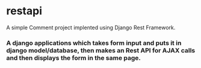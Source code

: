 # restapi
A simple Comment project implented using Django Rest Framework.

<h3> A django applications which takes form input and puts it in django model/database, then makes an Rest API for AJAX calls and then displays the form in the same page. </h3>
